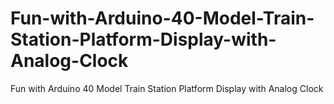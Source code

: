 # Fun-with-Arduino-40-Model-Train-Station-Platform-Display-with-Analog-Clock
Fun with Arduino 40 Model Train Station Platform Display with Analog Clock
